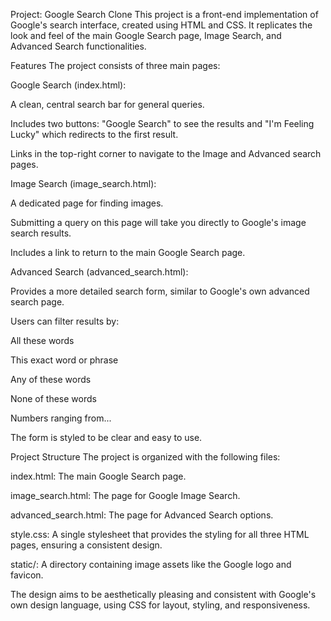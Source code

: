 Project: Google Search Clone
This project is a front-end implementation of Google's search interface, created using HTML and CSS. It replicates the look and feel of the main Google Search page, Image Search, and Advanced Search functionalities.

Features
The project consists of three main pages:

Google Search (index.html):

A clean, central search bar for general queries.

Includes two buttons: "Google Search" to see the results and "I'm Feeling Lucky" which redirects to the first result.

Links in the top-right corner to navigate to the Image and Advanced search pages.

Image Search (image_search.html):

A dedicated page for finding images.

Submitting a query on this page will take you directly to Google's image search results.

Includes a link to return to the main Google Search page.

Advanced Search (advanced_search.html):

Provides a more detailed search form, similar to Google's own advanced search page.

Users can filter results by:

All these words

This exact word or phrase

Any of these words

None of these words

Numbers ranging from...

The form is styled to be clear and easy to use.

Project Structure
The project is organized with the following files:

index.html: The main Google Search page.

image_search.html: The page for Google Image Search.

advanced_search.html: The page for Advanced Search options.

style.css: A single stylesheet that provides the styling for all three HTML pages, ensuring a consistent design.

static/: A directory containing image assets like the Google logo and favicon.

The design aims to be aesthetically pleasing and consistent with Google's own design language, using CSS for layout, styling, and responsiveness.
